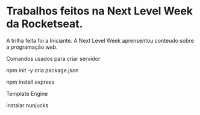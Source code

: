 # Trabalhos feitos na Next Level Week da Rocketseat.

A trilha feita foi a Iniciante.
A Next Level Week aprensentou conteudo sobre a programação web.

Comandos usados para criar servidor

npm init -y
cria package.json

npm install express

Template Engine

instalar nunjucks
